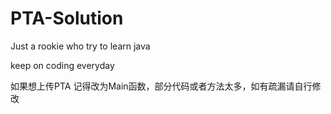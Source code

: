 # PTA-Solution
Just a rookie who try to learn java 

keep on coding everyday

如果想上传PTA 记得改为Main函数，部分代码或者方法太多，如有疏漏请自行修改
